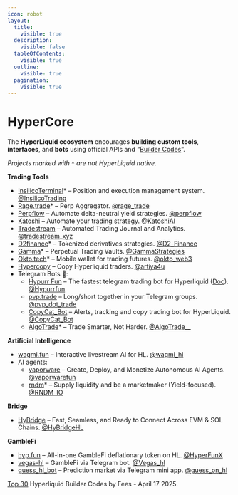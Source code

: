```yaml
---
icon: robot
layout:
  title:
    visible: true
  description:
    visible: false
  tableOfContents:
    visible: true
  outline:
    visible: true
  pagination:
    visible: true
---
```


# HyperCore

The **HyperLiquid ecosystem** encourages **building custom tools**, **interfaces**, and **bots** using official APIs and “[Builder Codes](https://x.com/xulian_hl/status/1910188302579458173)”.

_Projects marked with `*` are not HyperLiquid native._

**Trading Tools**

* [InsilicoTerminal](https://insilicoterminal.com/#/)\* – Position and execution management system. [@InsilicoTrading](https://x.com/InsilicoTrading)
* [Rage.trade](https://www.rage.trade/)\* – Perp Aggregator. [@rage\_trade](https://x.com/rage_trade)
* [Perpflow](https://perpflow.xyz/) – Automate delta-neutral yield strategies. [@perpflow](https://x.com/perpflow)
* [Katoshi](https://katoshi.ai/) – Automate your trading strategy. [@KatoshiAI](https://x.com/KatoshiAI)
* [Tradestream](https://tradestream.xyz/sign-up) – Automated Trading Journal and Analytics. [@tradestream\_xyz](https://x.com/tradestream_xyz)
* [D2finance](https://d2.finance/strategies)\* – Tokenized derivatives strategies. [@D2\_Finance](https://x.com/D2_Finance)
* [Gamma](https://app.gamma.xyz/perps?utm_source=\&utm_medium=affiliate_social\&utm_campaign=perps)\* – Perpetual Trading Vaults. [@GammaStrategies](https://x.com/GammaStrategies)
* [Okto.tech](https://www.okto.tech/wallet)\* – Mobile wallet for trading futures. [@okto\_web3](https://x.com/Okto_web3)
* [Hypercopy](https://hypercopy.xyz/) – Copy Hyperliquid traders.  [@artiya4u](https://github.com/artiya4u/hypercopy-xyz)
* Telegram Bots 🤖:
  * [Hypurr Fun](https://hypurr.fun/) – The fastest telegram trading bot for Hyperliquid ([Doc](https://hypurr-fun.gitbook.io/hypurr-fun-docs)). [@Hypurrfun](https://x.com/Hypurrfun)
  * [pvp.trade](https://pvp.trade/) – Long/short together in your Telegram groups. [@pvp\_dot\_trade](https://x.com/pvp_dot_trade)
  * [CopyCat\_Bot](https://t.me/CopyCat_bot_Chat) – Alerts, tracking and copy trading bot for HyperLiquid. [@CopyCat\_Bot](https://x.com/CopyCat_Bot)
  * [AlgoTrade](https://www.algotrade.biz/)\* – Trade Smarter, Not Harder. [@AlgoTrade\_\_](https://x.com/AlgoTrade__)

**Artificial Intelligence**

* [wagmi.fun](https://wa.gmi.fun/) – Interactive livestream AI for HL. [@wagmi\_hl](https://x.com/wagmi_hl)
* AI agents:
  * [vaporware](https://alpha.vaporware.fun/) – Create, Deploy, and Monetize Autonomous AI Agents. [@vaporwarefun](https://x.com/vaporwarefun)
  * [rndm](https://www.rndm.io/)\* – Supply liquidity and be a marketmaker (Yield-focused). [@RNDM\_IO](https://x.com/RNDM_IO)

**Bridge**

* [HyBridge](https://hybridge.xyz/) – Fast, Seamless, and Ready to Connect Across EVM & SOL Chains. [@HyBridgeHL](https://x.com/HyBridgeHL)

**GambleFi**

* [hyp.fun](https://hyp.fun/) – All-in-one GambleFi deflationary token on HL. [@HyperFunX](https://x.com/HyperFunX)
* [vegas-hl](https://vegas-hl.com/) – GambleFi via Telegram bot. [@Vegas\_hl](https://x.com/Vegas_HL)
* [guess\_hl\_bot](https://t.me/guess_hl_bot) – Prediction market via Telegram mini app.  [@guess\_on\_hl](https://x.com/guess_on_hl)

[Top 30](https://x.com/janklimo/status/1912725424796541236) Hyperliquid Builder Codes by Fees - April 17 2025.
